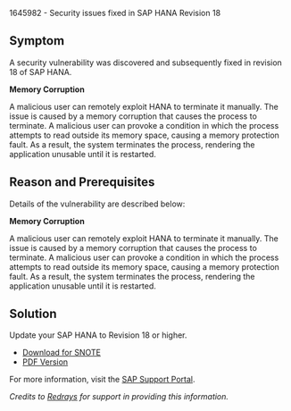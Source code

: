 1645982 - Security issues fixed in SAP HANA Revision 18

## Symptom

A security vulnerability was discovered and subsequently fixed in revision 18 of SAP HANA.

**Memory Corruption**

A malicious user can remotely exploit HANA to terminate it manually. The issue is caused by a memory corruption that causes the process to terminate. A malicious user can provoke a condition in which the process attempts to read outside its memory space, causing a memory protection fault. As a result, the system terminates the process, rendering the application unusable until it is restarted.

## Reason and Prerequisites

Details of the vulnerability are described below:

**Memory Corruption**

A malicious user can remotely exploit HANA to terminate it manually. The issue is caused by a memory corruption that causes the process to terminate. A malicious user can provoke a condition in which the process attempts to read outside its memory space, causing a memory protection fault. As a result, the system terminates the process, rendering the application unusable until it is restarted.

## Solution

Update your SAP HANA to Revision 18 or higher.

- [Download for SNOTE](https://notesdownloads.sap.com/note/0040000017332072017)
- [PDF Version](https://userapps.support.sap.com/sap/support/sfm/notes/print/0001645982?language=en-US&token=8619204700C536B6804EABAF74C2468A)

For more information, visit the [SAP Support Portal](https://me.sap.com/).

*Credits to [Redrays](https://redrays.io) for support in providing this information.*